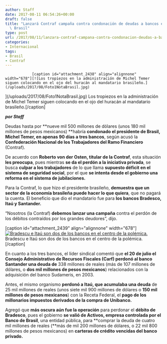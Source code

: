 ```yaml
---
author: Staff
date: 2017-08-11 06:54:26+00:00
draft: false
title: "Lanzará Contraf campaña contra condonación de deudas a bancos en\
  \ Brasil"
type: post
url: /2017/08/11/lanzara-contraf-campana-contra-condonacion-deudas-a-bancos-en-brasil/
categories:
- Internacional
tags:
- Brasil
- Contraf
---
```



				[caption id="attachment_2438" align="alignnone" width="678"][![Los tropiezos en la administración de Michel Temer siguen colocando en el ojo del huracán al mandatario brasileño.](/uploads/2017/08/Foto1NotaBrasil.jpg)
](/uploads/2017/08/Foto1NotaBrasil.jpg) Los tropiezos en la administración de Michel Temer siguen colocando en el ojo del huracán al mandatario brasileño.[/caption]

_**por Staff**_

Deudas hasta por **nueve mil 500 millones de dólares (unos 180 mil millones de pesos mexicanos) **habría **condonado el presidente de Brasil, Michel Temer, en apenas 90 días a tres bancos**, según acusó la **Confederación Nacional de los Trabajadores del Ramo Financiero** (Contraf).

De acuerdo con **Roberto von der Osten, titular de la Contraf**, esta situación **les preocupa**, pues mientras **se da el perdón a la iniciativa privada**, se busca **culpar a los trabajadores** de lo que llama **supuesto déficit en el sistema de seguridad social**, por el que **se intenta desde el gobierno una reforma en el sistema de jubilaciones.**

Para la Contraf, lo que hizo el presidente brasileño, **demuestra que un sector de la economía brasileña puede hacer lo que quiera**, que no pagará la cuenta. El beneficio que dio el mandatario fue para **los bancos Bradesco, Itaú y Santander.**

“Nosotros (la Contraf) **debemos lanzar una campaña** contra el perdón de los débitos contraídos por los grandes deudores”, dijo.

[caption id="attachment_2439" align="alignnone" width="678"][![Bradescu e Itaú son dos de los bancos en el centro de la polémica.](/uploads/2017/08/Foto2NotaBrasil.jpg)
](/uploads/2017/08/Foto2NotaBrasil.jpg) Bradescu e Itaú son dos de los bancos en el centro de la polémica.[/caption]

En cuanto a los tres bancos, el líder sindical comentó que **el 20 de julio el Consejo Administrativo de Recursos Fiscales (Carf) perdonó al banco Santander una deuda de** 338 millones de reales (más de 107 millones de dólares, o **dos mil millones de pesos mexicanos**) relacionados con la adquisición del banco Sudameris, en 2003.

Antes, el mismo organismo **perdonó a Itaú, que acumulaba una deuda** de 25 mil millones de reales (unos siete mil 900 millones de dólares o **150 mil millones de pesos mexicanos**) con la Receta Federal, el **pago de los millonarios impuestos derivados de la compra de Unibanco.**

Agregó que **más oscura aún fue la operación** para perdonar el **débito de Bradesco**, pues el gobierno **se valió de Activos, empresa controlada por el Banco de Brasil**, una entidad pública, para **comprar la deuda de cuatro mil millones de reales (**más de mil 200 millones de dólares, o 22 mil 800 millones de pesos mexicanos) en **carteras de crédito vencidas del banco privado.**		
